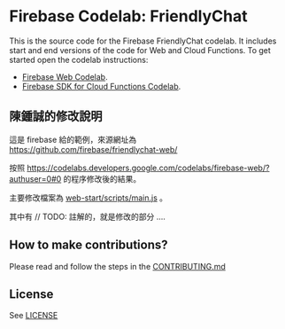# Firebase Codelab: FriendlyChat

This is the source code for the Firebase FriendlyChat codelab. It includes start and end versions of the
code for Web and Cloud Functions. To get started open the codelab instructions:

 - [Firebase Web Codelab](https://codelabs.developers.google.com/codelabs/firebase-web/).
 - [Firebase SDK for Cloud Functions Codelab](https://codelabs.developers.google.com/codelabs/firebase-cloud-functions/).

## 陳鍾誠的修改說明

這是 firebase 給的範例，來源網址為 https://github.com/firebase/friendlychat-web/

按照 https://codelabs.developers.google.com/codelabs/firebase-web/?authuser=0#0 的程序修改後的結果。

主要修改檔案為 [web-start/scripts/main.js](web-start/scripts/main.js) 。

其中有 // TODO: 註解的，就是修改的部分 ....


## How to make contributions?
Please read and follow the steps in the [CONTRIBUTING.md](CONTRIBUTING.md)


## License
See [LICENSE](LICENSE)
